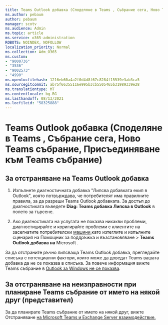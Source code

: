 ```yaml
---
title: Teams Outlook добавка (Споделяне в Teams , Събрание сега, Ново Teams събрание, Присъединяване към Teams събрание)
ms.author: pebaum
author: pebaum
manager: scotv
ms.audience: Admin
ms.topic: article
ms.service: o365-administration
ROBOTS: NOINDEX, NOFOLLOW
localization_priority: Normal
ms.collection: Adm_O365
ms.custom:
- "9000736"
- "3536"
- "9002573"
- "4990"
ms.openlocfilehash: 1216eb60a4a2f0d4d8f67c8284f15539e3ab3ca5
ms.sourcegitcommit: ab75f66355116e995b3cb5505465b31989339e28
ms.translationtype: MT
ms.contentlocale: bg-BG
ms.lasthandoff: 08/13/2021
ms.locfileid: "58325888"
---
```

# <a name="teams-outlook-add-in-share-to-teams--meet-now-new-teams-meeting-join-teams-meeting"></a>Teams Outlook добавка (Споделяне в Teams , Събрание сега, Ново Teams събрание, Присъединяване към Teams събрание)

## <a name="to-troubleshoot-a-missing-teams-outlook-add-in"></a>За отстраняване на Teams Outlook добавка

1. Изпълнете диагностичната добавка "Липсва добавката екип в Outlook", която потвърждава, че потребителят има правилните правила, за да разреши Teams Outlook добавката. За достъп до диагностиката въведете **Diag: Teams добавка Липсва в Outlook** в полето за търсене.

1. Ако диагностиката на услугата не показва никакви проблеми, диагностицирайте и коригирайте проблеми с клиентите на засегнатите потребителски [машини,](https://aka.ms/SaRA-TeamsAddInScenario)като изтеглите и изпълните сценария на Помощник за поддръжка и възстановяване  >  **Teams Outlook добавка на** Microsoft .

За да отстраните ръчно липсваща Teams Outlook добавка, прегледайте списъка с потенциални фактори, които може да доведат Teams вашата добавка да не се показва в списъка. За повече информация вижте Teams събрание в [Outlook за Windows не се показва](https://docs.microsoft.com/microsoftteams/teams-add-in-for-outlook#teams-meeting-add-in-in-outlook-for-windows-does-not-show).

## <a name="to-troubleshoot-scheduling-a-teams-meeting-on-behalf-of-someone-else-delegate"></a>За отстраняване на неизправности при планиране Teams събрание от името на някой друг (представител)

За да планирате Teams събрание от името на някой друг, вижте Отстраняване [на Microsoft Teams и Exchange Server взаимодействие.](https://docs.microsoft.com/microsoftteams/troubleshoot/known-issues/teams-exchange-interaction-issue)
